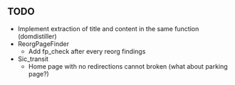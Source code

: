 ## TODO
- Implement extraction of title and content in the same function (domdistiller)
- ReorgPageFinder
  - Add fp_check after every reorg findings
- Sic_transit
  - Home page with no redirections cannot broken (what about parking page?)